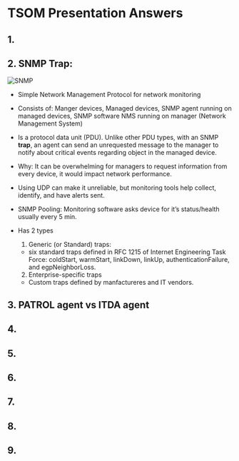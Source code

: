 # TSOM Presentation Answers
## 1. 
## 2. SNMP Trap:
![SNMP](https://cdn.comparitech.com/wp-content/uploads/2018/09/What-is-an-SNMP-Trap_.jpg)
- Simple Network Management Protocol for network monitoring

- Consists of: Manger devices, Managed devices, SNMP agent running on managed devices, SNMP software NMS running on manager (Network Management System)

- Is a protocol data unit (PDU). Unlike other PDU types, with an SNMP **trap**, an agent can send an unrequested message to the manager to notify about critical events regarding object in the managed device.

- Why: It can be overwhelming for managers to request information from every device, it would impact network performance.

- Using UDP can make it unreliable, but monitoring tools help collect, identify, and have alerts sent.

- SNMP Pooling: Monitoring software asks device for it’s status/health usually every 5  min.

- Has 2 types
  1. Generic (or Standard) traps:
    - six standard traps defined in RFC 1215 of Internet Engineering Task Force: coldStart, warmStart, linkDown, linkUp, authenticationFailure, and egpNeighborLoss.
  2. Enterprise-specific traps
    - Custom traps defined by manfactureres and IT vendors.

## 3. PATROL agent vs ITDA agent
## 4. 
## 5. 
## 6. 
## 7. 
## 8. 
## 9. 